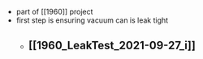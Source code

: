 - part of [[1960]] project
- first step is ensuring vacuum can is leak tight
	- [[1960_LeakTest_2021-09-27_i]]
		-